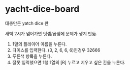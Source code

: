 # yacht-dice-board

대충만든 yatch dice 판

새벽 2시가 넘어가면 덧셈/곱셈에 문제가 생겨 만듦.

1. 1열의 플레이어 이름을 누른다.
2. 다이스를 입력한다. (3, 2, 6, 6, 6)인경우 32666
3. 푸른색 항목을 누른다.
4. 잘못 입력했으면 1행 1열의 [R] 누르고 지우고 싶은 칸을 누른다.
